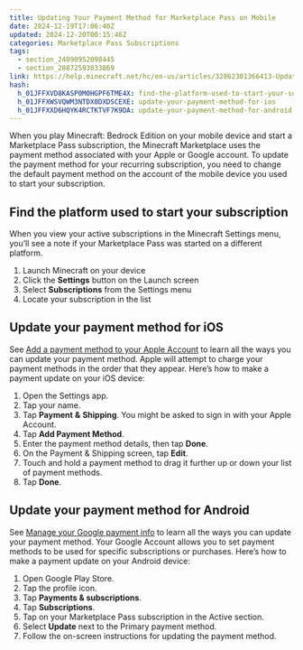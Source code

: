 ```yaml
---
title: Updating Your Payment Method for Marketplace Pass on Mobile
date: 2024-12-19T17:06:40Z
updated: 2024-12-20T00:15:46Z
categories: Marketplace Pass Subscriptions
tags:
  - section_24090952098445
  - section_28872593033869
link: https://help.minecraft.net/hc/en-us/articles/32862301366413-Updating-Your-Payment-Method-for-Marketplace-Pass-on-Mobile
hash:
  h_01JFFXVD8KASP0M0HGPF6TME4X: find-the-platform-used-to-start-your-subscription
  h_01JFFXWSVQWM3NTDX0DXDSCEXE: update-your-payment-method-for-ios
  h_01JFFXXD6HQYK4RCTKTVF7K9DA: update-your-payment-method-for-android
---
```


When you play Minecraft: Bedrock Edition on your mobile device and start a Marketplace Pass subscription, the Minecraft Marketplace uses the payment method associated with your Apple or Google account. To update the payment method for your recurring subscription, you need to change the default payment method on the account of the mobile device you used to start your subscription.

## Find the platform used to start your subscription

When you view your active subscriptions in the Minecraft Settings menu, you’ll see a note if your Marketplace Pass was started on a different platform.

1.  Launch Minecraft on your device
2.  Click the **Settings** button on the Launch screen
3.  Select **Subscriptions** from the Settings menu
4.  Locate your subscription in the list

## Update your payment method for iOS

See [Add a payment method to your Apple Account](https://support.apple.com/en-us/118429) to learn all the ways you can update your payment method. Apple will attempt to charge your payment methods in the order that they appear. Here’s how to make a payment update on your iOS device:

1.  Open the Settings app.
2.  Tap your name.
3.  Tap **Payment** **&** **Shipping**. You might be asked to sign in with your Apple Account.
4.  Tap **Add Payment Method**.
5.  Enter the payment method details, then tap **Done**.
6.  On the Payment & Shipping screen, tap **Edit**.
7.  Touch and hold a payment method to drag it further up or down your list of payment methods.
8.  Tap **Done**.

## Update your payment method for Android

See [Manage your Google payment info](https://support.google.com/accounts/answer/9244912?hl=en) to learn all the ways you can update your payment method. Your Google Account allows you to set payment methods to be used for specific subscriptions or purchases. Here’s how to make a payment update on your Android device:

1.  Open Google Play Store.
2.  Tap the profile icon.
3.  Tap **Payments & subscriptions**.
4.  Tap **Subscriptions**.
5.  Tap on your Marketplace Pass subscription in the Active section.
6.  Select **Update** next to the Primary payment method.
7.  Follow the on-screen instructions for updating the payment method.
